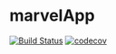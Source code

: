 # marvelApp 
[![Build Status](https://travis-ci.org/mmabdelateef/Koosa.svg?branch=master)](https://travis-ci.org/mmabdelateef/Koosa)
[![codecov](https://codecov.io/gh/mmabdelateef/Koosa/branch/master/graph/badge.svg)](https://codecov.io/gh/mmabdelateef/Koosa)
